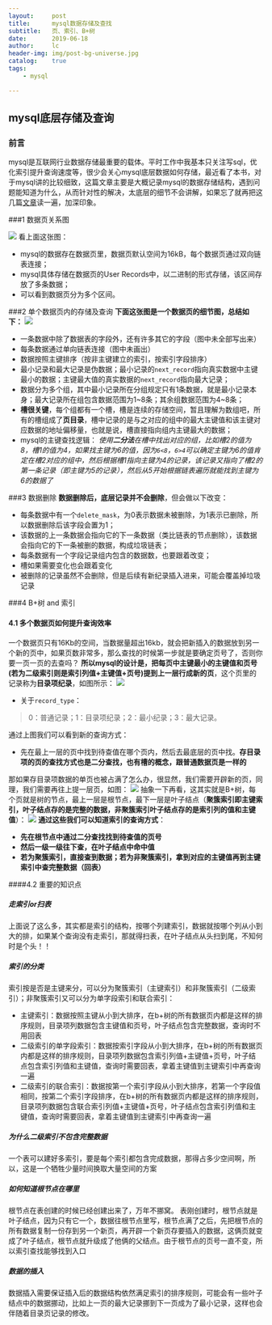 ```yaml
---
layout:     post
title:      mysql数据存储及查找
subtitle:   页、索引、B+树
date:       2019-06-18
author:     lc
header-img: img/post-bg-universe.jpg
catalog:    true
tags:
    - mysql

---
```


## mysql底层存储及查询
### 前言
mysql是互联网行业数据存储最重要的载体。平时工作中我基本只关注写sql，优化索引提升查询速度等，很少会关心mysql底层数据如何存储，最近看了本书，对于mysql讲的比较细致，这篇文章主要是大概记录mysql的数据存储结构，遇到问题能知道为什么，从而针对性的解决，太底层的细节不会讲解，如果忘了就再把这几篇[文章](https://juejin.im/book/5bffcbc9f265da614b11b731/section/5bffdb30518825773a2ed38c)读一遍，加深印象。

###1 数据页关系图

![](https://github.com/skyWalkerLong/skywalkerlong.github.io/blob/master/img/2019061802.png?raw=true)
看上面这张图：
- mysql的数据存在数据页里，数据页默认空间为16kB，每个数据页通过双向链表连接；
- mysql具体存储在数据页的User Records中，以二进制的形式存储，该区间存放了多条数据；
- 可以看到数据页分为多个区间。

###2 单个数据页内的存储及查询
**下面这张图是一个数据页的细节图，总结如下：**
![](https://github.com/skyWalkerLong/skywalkerlong.github.io/blob/master/img/2019061801.png?raw=true)
- 一条数据中除了数据表的字段外，还有许多其它的字段（图中未全部写出来）
- 每条数据通过单向链表连接（图中未画出）
- 数据按照主键排序（按非主键建立的索引，按索引字段排序）
- 最小记录和最大记录是伪数据；最小记录的`next_record`指向真实数据中主键最小的数据；主键最大值的真实数据的`next_record`指向最大记录；
- 数据分为多个组，其中最小记录所在分组规定只有1条数据，就是最小记录本身；最大记录所在组包含数据范围为1~8条；其余组数据范围为4~8条；
- **槽很关键**，每个组都有一个槽，槽是连续的存储空间，暂且理解为数组吧，所有的槽组成了**页目录**，槽中记录的是与之对应的组中的最大主键值和该主键对应数据的地址偏移量，也就是说，槽直接指向组内主键最大的数据；
- mysql的主键查找逻辑：
*使用**二分法**在槽中找出对应的组，比如槽2的值为8，槽1的值为4，如果找主键为6的值，因为`6<8`，`6>4`可以确定主键为6的值肯定在槽2对应的组中，然后根据槽1指向主键为4的记录，该记录又指向了槽2的第一条记录（即主键为5的记录），然后从5开始根据链表遍历就能找到主键为6的数据了*

###3 数据删除
**数据删除后，底层记录并不会删除**，但会做以下改变：
- 每条数据中有一个`delete_mask`，为0表示数据未被删除，为1表示已删除，所以数据删除后该字段会置为1；
- 该数据的上一条数据会指向它的下一条数据（类比链表的节点删除），该数据会指向它的下一条被删的数据，构成垃圾链表；
- 每条数据有一个字段记录组内包含的数据数，也要跟着改变；
- 槽如果需要变化也会跟着变化
- 被删除的记录虽然不会删除，但是后续有新纪录插入进来，可能会覆盖掉垃圾记录

###4 B+树 and 索引
#### 4.1 多个数据页如何提升查询效率
一个数据页只有16Kb的空间，当数据量超出16kb，就会把新插入的数据放到另一个新的页中，如果页数非常多，那么查找的时候第一步就是要确定页号了，否则你要一页一页的去查吗？
**所以mysql的设计是，把每页中主键最小的主键值和页号(若为二级索引则是索引列值+主键值+页号)提到上一层行成新的页**，这个页里的记录称为**目录项纪录**，如图所示：
![](https://github.com/skyWalkerLong/skywalkerlong.github.io/blob/master/img/2019062002.png?raw=true)
- 关于`record_type`：
> 0：普通记录；1：目录项纪录；2：最小纪录；3：最大记录。

通过上图我们可以看到新的查询方式：
- 先在最上一层的页中找到待查值在哪个页内，然后去最底层的页中找。**存目录项的页的查找方式也是二分查找，也有槽的概念，跟普通数据页是一样的**

那如果存目录项数据的单页也被占满了怎么办，很显然，我们需要开辟新的页，同理，我们需要再往上提一层页，如图：
![](https://github.com/skyWalkerLong/skywalkerlong.github.io/blob/master/img/2019062003.png?raw=true) 
抽象一下再看，这其实就是B+树，每个页就是树的节点，最上一层是根节点，最下一层是叶子结点（**聚簇索引即主键索引，叶子结点存的是完整的数据，非聚簇索引叶子结点存的是索引列的值和主键值**）：
![](https://github.com/skyWalkerLong/skywalkerlong.github.io/blob/master/img/2019062004.png?raw=true) 
**通过这些我们可以知道索引的查询方式**：
- **先在根节点中通过二分查找找到待查值的页号**
-  **然后一级一级往下查，在叶子结点中命中值**
-  **若为聚簇索引，直接查到数据；若为非聚簇索引，拿到对应的主键值再到主键索引中查完整数据（回表）**

####4.2 重要的知识点
##### 走索引or扫表
上面说了这么多，其实都是索引的结构，按哪个列建索引，数据就按哪个列从小到大的排，如果某个查询没有走索引，那就得扫表，在叶子结点从头扫到尾，不知何时是个头！！

##### 索引的分类
索引按是否是主键来分，可以分为聚簇索引（主键索引）和非聚簇索引（二级索引）；非聚簇索引又可以分为单字段索引和联合索引：
- 主键索引：数据按照主键从小到大排序，在b+树的所有数据页内都是这样的排序规则，目录项列数据包含主键值和页号，叶子结点包含完整数据，查询时不用回表
- 二级索引的单字段索引：数据按索引字段从小到大排序，在b+树的所有数据页内都是这样的排序规则，目录项列数据包含索引列值+主键值+页号，叶子结点包含索引列值和主键值，查询时需要回表，拿着主键值到主键索引中再查询一遍
- 二级索引的联合索引：数据按第一个索引字段从小到大排序，若第一个字段值相同，按第二个索引字段排序，在b+树的所有数据页内都是这样的排序规则，目录项列数据包含联合索引列值+主键值+页号，叶子结点包含索引列值和主键值，查询时需要回表，拿着主键值到主键索引中再查询一遍

##### 为什么二级索引不包含完整数据
一个表可以建好多索引，要是每个索引都包含完成数据，那得占多少空间啊，所以，这是一个牺牲少量时间换取大量空间的方案

##### 如何知道根节点在哪里
根节点在表创建的时候已经创建出来了，万年不挪窝。
表刚创建时，根节点就是叶子结点，因为只有它一个，数据往根节点里写，根节点满了之后，先把根节点的所有数据复制一份存到另一个新页，再开辟一个新页存要插入的数据，这俩页就变成了叶子结点，根节点就升级成了他俩的父结点。由于根节点的页号一直不变，所以索引查找能够找到入口

##### 数据的插入
数据插入需要保证插入后的数据结构依然满足索引的排序规则，可能会有一些叶子结点中的数据挪动，比如上一页的最大记录挪到下一页成为了最小记录，这样也会伴随着目录页记录的修改。